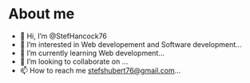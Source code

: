 # About me
- 👋 Hi, I’m @StefHancock76
- 👀 I’m interested in Web developement and Software development...
- 🌱 I’m currently learning Web development...
- 💞️ I’m looking to collaborate on ...
- 📫 How to reach me stefshubert76@gmail.com...

<!---
StefHancock76/StefHancock76 is a ✨ special ✨ repository because its `README.md` (this file) appears on your GitHub profile.
You can click the Preview link to take a look at your changes.
--->
